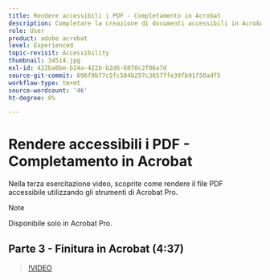 ```yaml
---
title: Rendere accessibili i PDF - Completamento in Acrobat
description: Completare la creazione di documenti accessibili in Acrobat DC
role: User
product: adobe acrobat
level: Experienced
topic-revisit: Accessibility
thumbnail: 34514.jpg
exl-id: 422ba8be-b24a-422b-b2d6-6070c2f06a7d
source-git-commit: 696f9b77c5fc584b257c3657ffe39fb91f50adf5
workflow-type: tm+mt
source-wordcount: '46'
ht-degree: 0%

---
```


# Rendere accessibili i PDF - Completamento in Acrobat

Nella terza esercitazione video, scoprite come rendere il file PDF accessibile utilizzando gli strumenti di Acrobat Pro.

>[!NOTE]
>
>Disponibile solo in Acrobat Pro.

## Parte 3 - Finitura in Acrobat (4:37)

>[!VIDEO](https://video.tv.adobe.com/v/34514)

